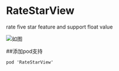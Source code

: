 # RateStarView
rate five star feature and support float value

![如图](http://noti.qiniudn.com/rateStart.gif)


##添加pod支持
```
pod 'RateStarView'
```